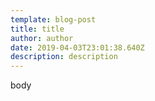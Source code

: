 ```yaml
---
template: blog-post
title: title
author: author
date: 2019-04-03T23:01:38.640Z
description: description
---
```

body
